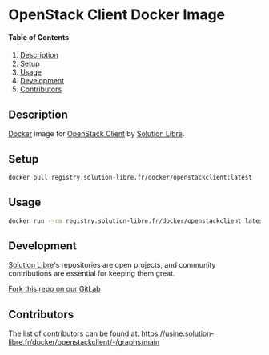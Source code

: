 # OpenStack Client Docker Image

<!-- markdownlint-disable-next-line MD001 -->
#### Table of Contents

1. [Description](#description)
2. [Setup](#setup)
3. [Usage](#usage)
4. [Development](#development)
5. [Contributors](#contributors)

## Description

[Docker](https://www.docker.com/) image for
[OpenStack Client](https://docs.openstack.org/newton/user-guide/common/cli-overview.html) by [Solution Libre].

## Setup

```sh
docker pull registry.solution-libre.fr/docker/openstackclient:latest
```

## Usage

```sh
docker run --rm registry.solution-libre.fr/docker/openstackclient:latest --version
```

## Development

[Solution Libre]'s repositories are open projects,
and community contributions are essential for keeping them great.

[Fork this repo on our GitLab](https://usine.solution-libre.fr/docker/openstackclient/-/forks/new)

## Contributors

The list of contributors can be found at: <https://usine.solution-libre.fr/docker/openstackclient/-/graphs/main>

[Solution Libre]: https://www.solution-libre.fr
